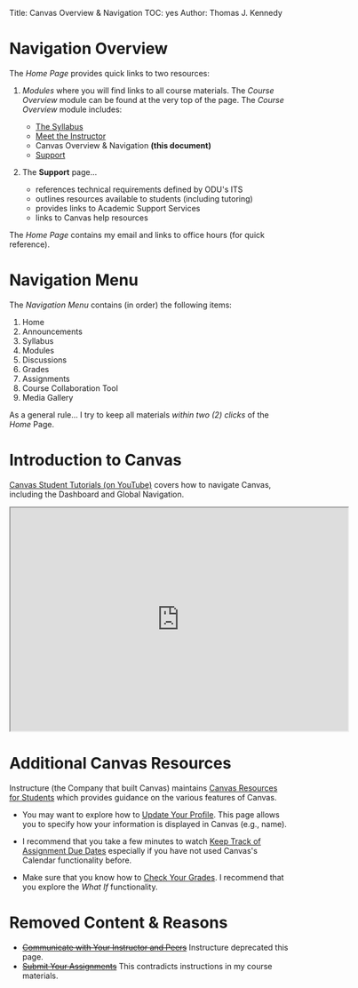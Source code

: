 Title: Canvas Overview & Navigation
TOC: yes
Author: Thomas J. Kennedy


# Navigation Overview

The *Home Page* provides quick links to two resources:

  1. *Modules* where you will find links to all course materials. The *Course
     Overview* module can be found at the very top of the page. The *Course
     Overview* module includes:

      - [The Syllabus](doc:syllabus)
      - [Meet the Instructor](doc:meetTheInstructor)
      - Canvas Overview & Navigation **(this document)**
      - [Support](doc:support)

  2. The **Support** page...

      - references technical requirements defined by ODU's ITS
      - outlines resources available to students (including tutoring)
      - provides links to Academic Support Services
      - links to Canvas help resources

The *Home Page* contains my email and links to office hours (for quick
reference).


# Navigation Menu

The *Navigation Menu* contains (in order) the following items:

  1. Home
  2. Announcements
  3. Syllabus
  4. Modules
  5. Discussions
  6. Grades
  7. Assignments
  7. Course Collaboration Tool
  8. Media Gallery

As a general rule... I try to keep all materials *within two (2) clicks* of the
*Home* Page.


# Introduction to Canvas

[Canvas Student Tutorials (on
YouTube)](https://www.youtube.com/@canvasstudenttutorials8303) covers how to
navigate Canvas, including the Dashboard and Global Navigation.

<iframe
class="lti-embed"
style="width: 608px; height: 402px;"
title="Canvas Overview for Students Canvas Tutorial Video Series"
src="https://www.youtube-nocookie.com/embed/PVfkFD45hL0?feature=oembed&amp;rel=0"
width="640"
height="360"
allowfullscreen="allowfullscreen"
webkitallowfullscreen="webkitallowfullscreen"
mozallowfullscreen="mozallowfullscreen"
allow="geolocation *; microphone *; camera *; midi *; encrypted-media *;
autoplay *; clipboard-write *; display-capture *">
</iframe>


# Additional Canvas Resources


Instructure (the Company that built Canvas) maintains <a href="https://design.instructure.com/courses/178" target="_blank">Canvas Resources for Students</a> which provides guidance on the various features of Canvas.

  - You may want to explore how to [Update Your
    Profile](https://community.canvaslms.com/videos/1074). This page allows
    you to specify how your information is displayed in Canvas (e.g., name).

  - I recommend that you take a few minutes to watch [Keep Track of Assignment
    Due Dates](https://community.canvaslms.com/videos/1122) especially if you
    have not used Canvas's Calendar functionality before.

  - Make sure that you know how to [Check Your
    Grades](https://community.canvaslms.com/videos/1131). I recommend that you
explore the *What If* functionality.


# Removed Content & Reasons

  - ~~<a href="https://community.canvaslms.com/videos/1127" target="_blank">Communicate with Your Instructor and Peers</a>~~ Instructure deprecated this page.
  - ~~<a href="https://community.canvaslms.com/videos/1121" target="_blank">Submit Your Assignments</a>~~
    This contradicts instructions in my course materials.

